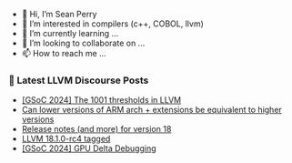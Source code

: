 - 👋 Hi, I’m Sean Perry
- 👀 I’m interested in compilers (c++, COBOL, llvm)
- 🌱 I’m currently learning ...
- 💞️ I’m looking to collaborate on ...
- 📫 How to reach me ...

<!---
s66perry/s66perry is a ✨ special ✨ repository because its `README.md` (this file) appears on your GitHub profile.
You can click the Preview link to take a look at your changes.
--->
### 📕 Latest LLVM Discourse Posts

<!-- DISCOURSE-LLVM:START -->
- [[GSoC 2024] The 1001 thresholds in LLVM](https://discourse.llvm.org/t/gsoc-2024-the-1001-thresholds-in-llvm/77235#post_5)
- [Can lower versions of ARM arch + extensions be equivalent to higher versions](https://discourse.llvm.org/t/can-lower-versions-of-arm-arch-extensions-be-equivalent-to-higher-versions/77296#post_2)
- [Release notes &lpar;and more&rpar; for version 18](https://discourse.llvm.org/t/release-notes-and-more-for-version-18/77303#post_1)
- [LLVM 18.1.0-rc4 tagged](https://discourse.llvm.org/t/llvm-18-1-0-rc4-tagged/77260#post_7)
- [[GSoC 2024] GPU Delta Debugging](https://discourse.llvm.org/t/gsoc-2024-gpu-delta-debugging/77237#post_7)
<!-- DISCOURSE-LLVM:END -->

